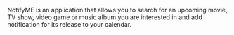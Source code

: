 NotifyME is an application that allows you to search for an upcoming movie, TV show, video game or music album you are interested in and add notification for its release to your calendar.